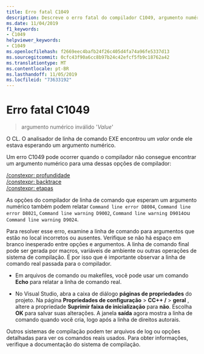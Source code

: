 ```yaml
---
title: Erro fatal C1049
description: Descreve o erro fatal do compilador C1049, argumento numérico inválido e explica como resolvê-lo.
ms.date: 11/04/2019
f1_keywords:
- C1049
helpviewer_keywords:
- C1049
ms.openlocfilehash: f2669eec4bafb24f26c405d4fa74a96fe5337d13
ms.sourcegitcommit: 0cfc43f90a6cc8b97b24c42efcf5fb9c18762a42
ms.translationtype: MT
ms.contentlocale: pt-BR
ms.lasthandoff: 11/05/2019
ms.locfileid: "73633192"
---
```

# <a name="fatal-error-c1049"></a>Erro fatal C1049

> argumento numérico inválido '*Value*'

O CL. O analisador de linha de comando EXE encontrou um *valor* onde ele estava esperando um argumento numérico.

Um erro C1049 pode ocorrer quando o compilador não consegue encontrar um argumento numérico para uma dessas opções de compilador:

[/constexpr: profundidade](/cpp/build/reference/constexpr-control-constexpr-evaluation)\
[/constexpr: backtrace](/cpp/build/reference/constexpr-control-constexpr-evaluation)\
[/constexpr: etapas](/cpp/build/reference/constexpr-control-constexpr-evaluation)

As opções do compilador de linha de comando que esperam um argumento numérico também podem relatar `Command line error D8004`, `Command line error D8021`, `Command line warning D9002`, `Command line warning D9014`ou `Command line warning D9024`.

Para resolver esse erro, examine a linha de comando para argumentos que estão no local incorretos ou ausentes. Verifique se não há espaço em branco inesperado entre opções e argumentos. A linha de comando final pode ser gerada por macros, variáveis de ambiente ou outras operações de sistema de compilação. É por isso que é importante observar a linha de comando real passada para o compilador.

- Em arquivos de comando ou makefiles, você pode usar um comando **Echo** para relatar a linha de comando real.

- No Visual Studio, abra a caixa de diálogo **páginas de propriedades** do projeto. Na página **Propriedades de configuração** > **CC++ /**  > **geral** , altere a propriedade **Suprimir faixa de inicialização** para **não**. Escolha **OK** para salvar suas alterações. A janela **saída** agora mostra a linha de comando quando você cria, logo após a linha de direitos autorais.

Outros sistemas de compilação podem ter arquivos de log ou opções detalhadas para ver os comandos reais usados. Para obter informações, verifique a documentação do sistema de compilação.
